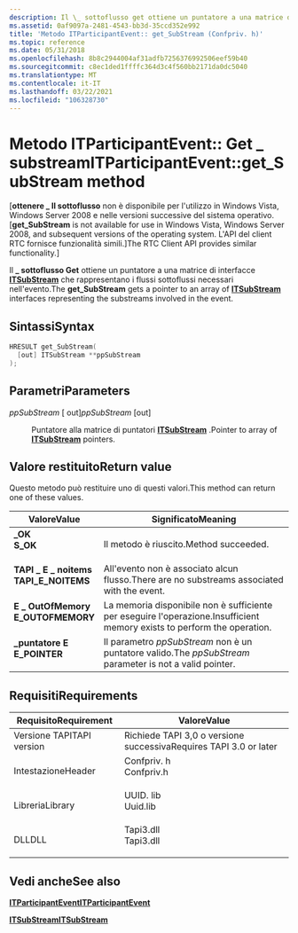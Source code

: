```yaml
---
description: Il \_ sottoflusso get ottiene un puntatore a una matrice di interfacce ITSubStream che rappresentano i flussi sottoflussi necessari nell'evento.
ms.assetid: 0af9097a-2481-4543-bb3d-35ccd352e992
title: 'Metodo ITParticipantEvent:: get_SubStream (Confpriv. h)'
ms.topic: reference
ms.date: 05/31/2018
ms.openlocfilehash: 8b8c2944004af31adfb7256376992506eef59b40
ms.sourcegitcommit: c8ec1ded1ffffc364d3c4f560bb2171da0dc5040
ms.translationtype: MT
ms.contentlocale: it-IT
ms.lasthandoff: 03/22/2021
ms.locfileid: "106328730"
---
```

# <a name="itparticipanteventget_substream-method"></a><span data-ttu-id="009a8-103">Metodo ITParticipantEvent:: Get \_ substream</span><span class="sxs-lookup"><span data-stu-id="009a8-103">ITParticipantEvent::get\_SubStream method</span></span>

<span data-ttu-id="009a8-104">\[**ottenere \_ Il sottoflusso** non è disponibile per l'utilizzo in Windows Vista, Windows Server 2008 e nelle versioni successive del sistema operativo.</span><span class="sxs-lookup"><span data-stu-id="009a8-104">\[**get\_SubStream** is not available for use in Windows Vista, Windows Server 2008, and subsequent versions of the operating system.</span></span> <span data-ttu-id="009a8-105">L'API del client RTC fornisce funzionalità simili.\]</span><span class="sxs-lookup"><span data-stu-id="009a8-105">The RTC Client API provides similar functionality.\]</span></span>

<span data-ttu-id="009a8-106">Il **\_ sottoflusso Get** ottiene un puntatore a una matrice di interfacce [**ITSubStream**](/windows/win32/api/tapi3if/nn-tapi3if-itsubstream) che rappresentano i flussi sottoflussi necessari nell'evento.</span><span class="sxs-lookup"><span data-stu-id="009a8-106">The **get\_SubStream** gets a pointer to an array of [**ITSubStream**](/windows/win32/api/tapi3if/nn-tapi3if-itsubstream) interfaces representing the substreams involved in the event.</span></span>

## <a name="syntax"></a><span data-ttu-id="009a8-107">Sintassi</span><span class="sxs-lookup"><span data-stu-id="009a8-107">Syntax</span></span>


```C++
HRESULT get_SubStream(
  [out] ITSubStream **ppSubStream
);
```



## <a name="parameters"></a><span data-ttu-id="009a8-108">Parametri</span><span class="sxs-lookup"><span data-stu-id="009a8-108">Parameters</span></span>

<dl> <dt>

<span data-ttu-id="009a8-109">*ppSubStream* \[ out\]</span><span class="sxs-lookup"><span data-stu-id="009a8-109">*ppSubStream* \[out\]</span></span>
</dt> <dd>

<span data-ttu-id="009a8-110">Puntatore alla matrice di puntatori [**ITSubStream**](/windows/win32/api/tapi3if/nn-tapi3if-itsubstream) .</span><span class="sxs-lookup"><span data-stu-id="009a8-110">Pointer to array of [**ITSubStream**](/windows/win32/api/tapi3if/nn-tapi3if-itsubstream) pointers.</span></span>

</dd> </dl>

## <a name="return-value"></a><span data-ttu-id="009a8-111">Valore restituito</span><span class="sxs-lookup"><span data-stu-id="009a8-111">Return value</span></span>

<span data-ttu-id="009a8-112">Questo metodo può restituire uno di questi valori.</span><span class="sxs-lookup"><span data-stu-id="009a8-112">This method can return one of these values.</span></span>



| <span data-ttu-id="009a8-113">Valore</span><span class="sxs-lookup"><span data-stu-id="009a8-113">Value</span></span>                                                                                           | <span data-ttu-id="009a8-114">Significato</span><span class="sxs-lookup"><span data-stu-id="009a8-114">Meaning</span></span>                                                         |
|-------------------------------------------------------------------------------------------------|-----------------------------------------------------------------|
| <dl> <span data-ttu-id="009a8-115"><dt>**\_OK**</dt></span><span class="sxs-lookup"><span data-stu-id="009a8-115"><dt>**S\_OK**</dt></span></span> </dl>            | <span data-ttu-id="009a8-116">Il metodo è riuscito.</span><span class="sxs-lookup"><span data-stu-id="009a8-116">Method succeeded.</span></span><br/>                                    |
| <dl> <span data-ttu-id="009a8-117"><dt>**TAPI \_ E \_ noitems**</dt></span><span class="sxs-lookup"><span data-stu-id="009a8-117"><dt>**TAPI\_E\_NOITEMS**</dt></span></span> </dl> | <span data-ttu-id="009a8-118">All'evento non è associato alcun flusso.</span><span class="sxs-lookup"><span data-stu-id="009a8-118">There are no substreams associated with the event.</span></span><br/>   |
| <dl> <span data-ttu-id="009a8-119"><dt>**E \_ OutOfMemory**</dt></span><span class="sxs-lookup"><span data-stu-id="009a8-119"><dt>**E\_OUTOFMEMORY**</dt></span></span> </dl>   | <span data-ttu-id="009a8-120">La memoria disponibile non è sufficiente per eseguire l'operazione.</span><span class="sxs-lookup"><span data-stu-id="009a8-120">Insufficient memory exists to perform the operation.</span></span><br/> |
| <dl> <span data-ttu-id="009a8-121"><dt>**\_puntatore E**</dt></span><span class="sxs-lookup"><span data-stu-id="009a8-121"><dt>**E\_POINTER**</dt></span></span> </dl>       | <span data-ttu-id="009a8-122">Il parametro *ppSubStream* non è un puntatore valido.</span><span class="sxs-lookup"><span data-stu-id="009a8-122">The *ppSubStream* parameter is not a valid pointer.</span></span><br/>  |



 

## <a name="requirements"></a><span data-ttu-id="009a8-123">Requisiti</span><span class="sxs-lookup"><span data-stu-id="009a8-123">Requirements</span></span>



| <span data-ttu-id="009a8-124">Requisito</span><span class="sxs-lookup"><span data-stu-id="009a8-124">Requirement</span></span> | <span data-ttu-id="009a8-125">Valore</span><span class="sxs-lookup"><span data-stu-id="009a8-125">Value</span></span> |
|-------------------------|---------------------------------------------------------------------------------------|
| <span data-ttu-id="009a8-126">Versione TAPI</span><span class="sxs-lookup"><span data-stu-id="009a8-126">TAPI version</span></span><br/> | <span data-ttu-id="009a8-127">Richiede TAPI 3,0 o versione successiva</span><span class="sxs-lookup"><span data-stu-id="009a8-127">Requires TAPI 3.0 or later</span></span><br/>                                                 |
| <span data-ttu-id="009a8-128">Intestazione</span><span class="sxs-lookup"><span data-stu-id="009a8-128">Header</span></span><br/>       | <dl> <span data-ttu-id="009a8-129"><dt>Confpriv. h</dt></span><span class="sxs-lookup"><span data-stu-id="009a8-129"><dt>Confpriv.h</dt></span></span> </dl> |
| <span data-ttu-id="009a8-130">Libreria</span><span class="sxs-lookup"><span data-stu-id="009a8-130">Library</span></span><br/>      | <dl> <span data-ttu-id="009a8-131"><dt>UUID. lib</dt></span><span class="sxs-lookup"><span data-stu-id="009a8-131"><dt>Uuid.lib</dt></span></span> </dl>   |
| <span data-ttu-id="009a8-132">DLL</span><span class="sxs-lookup"><span data-stu-id="009a8-132">DLL</span></span><br/>          | <dl> <span data-ttu-id="009a8-133"><dt>Tapi3.dll</dt></span><span class="sxs-lookup"><span data-stu-id="009a8-133"><dt>Tapi3.dll</dt></span></span> </dl>  |



## <a name="see-also"></a><span data-ttu-id="009a8-134">Vedi anche</span><span class="sxs-lookup"><span data-stu-id="009a8-134">See also</span></span>

<dl> <dt>

[<span data-ttu-id="009a8-135">**ITParticipantEvent**</span><span class="sxs-lookup"><span data-stu-id="009a8-135">**ITParticipantEvent**</span></span>](itparticipantevent.md)
</dt> <dt>

[<span data-ttu-id="009a8-136">**ITSubStream**</span><span class="sxs-lookup"><span data-stu-id="009a8-136">**ITSubStream**</span></span>](/windows/win32/api/tapi3if/nn-tapi3if-itsubstream)
</dt> </dl>

 

